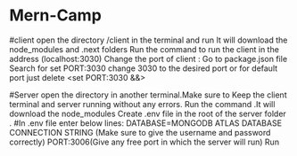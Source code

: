 # Mern-Camp
#client
open the directory /client in the terminal and run <npm install>
It will download the node_modules and .next folders 
Run the command <npm run dev > to run the client in the address (localhost:3030)
Change the port of client  : Go to package.json file
                             Search for set PORT:3030
                             change 3030 to the desired port or for default port just delete <set PORT:3030 &&>
                           
                           
#Server
open the directory in another terminal.Make sure to Keep the client terminal and server running without any errors.
Run the command <npm install> .It will download the node_modules 
Create .env file in the root of the server folder .
#In .env file enter below lines:
DATABASE=MONGODB ATLAS DATABASE CONNECTION STRING (Make sure to give the username and password correctly)
PORT:3006(Give any free port in which the server will run)
Run <npm start> 

